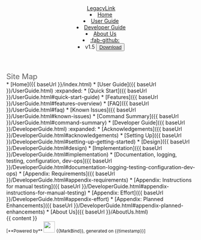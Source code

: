 <head-bottom>
  <link rel="stylesheet" href="{{baseUrl}}/stylesheets/main.css">
</head-bottom>

<header sticky>
  <navbar type="none" >
    <a slot="brand" href="{{baseUrl}}/index.html" title="Home" class="navbar-brand fw-bold">LegacyLink</a>
    <li><a href="{{baseUrl}}/index.html" class="nav-link">Home</a></li>
    <li><a href="{{baseUrl}}/UserGuide.html" class="nav-link">User Guide</a></li>
    <li><a href="{{baseUrl}}/DeveloperGuide.html" class="nav-link">Developer Guide</a></li>
    <li><a href="{{baseUrl}}/AboutUs.html" class="nav-link">About Us</a></li>
    <li><a href="https://github.com/AY2425S1-CS2103T-T10-4/tp" target="_blank" class="nav-link"><md>:fab-github:</md></a>
    </li>
    <li slot="right">
        <span class="inline-block me-2">v1.5</span>
        <button type="button" class="btn btn-outline-primary download-btn">
            <a href="https://github.com/AY2425S1-CS2103T-T10-4/tp/releases/tag/v1.5">Download</a>
        </button>
    </li>

  </navbar>
</header>

<div id="flex-body">
  <nav id="site-nav">
    <div class="site-nav-top mb-0">
      <div class="fw-bold" style="font-size:1.25rem; color: rgb(97, 97, 97);">Site Map</div>
    </div>
    <div class="nav-component slim-scroll">
      <site-nav>
* [Home]({{ baseUrl }}/index.html)
* [User Guide]({{ baseUrl }}/UserGuide.html) :expanded:
  * [Quick Start]({{ baseUrl }}/UserGuide.html#quick-start-guide)
  * [Features]({{ baseUrl }}/UserGuide.html#features-overview)
  * [FAQ]({{ baseUrl }}/UserGuide.html#faq)
  * [Known Issues]({{ baseUrl }}/UserGuide.html#known-issues)
  * [Command Summary]({{ baseUrl }}/UserGuide.html#command-summary)
* [Developer Guide]({{ baseUrl }}/DeveloperGuide.html) :expanded:
  * [Acknowledgements]({{ baseUrl }}/DeveloperGuide.html#acknowledgements)
  * [Setting Up]({{ baseUrl }}/DeveloperGuide.html#setting-up-getting-started)
  * [Design]({{ baseUrl }}/DeveloperGuide.html#design)
  * [Implementation]({{ baseUrl }}/DeveloperGuide.html#implementation)
  * [Documentation, logging, testing, configuration, dev-ops]({{ baseUrl }}/DeveloperGuide.html#documentation-logging-testing-configuration-dev-ops)
  * [Appendix: Requirements]({{ baseUrl }}/DeveloperGuide.html#appendix-requirements)
  * [Appendix: Instructions for manual testing]({{ baseUrl }}/DeveloperGuide.html#appendix-instructions-for-manual-testing)
  * [Appendix: Effort]({{ baseUrl }}/DeveloperGuide.html#appendix-effort)
  * [Appendix: Planned Enhancements]({{ baseUrl }}/DeveloperGuide.html#appendix-planned-enhancements)
* [About Us]({{ baseUrl }}/AboutUs.html)
      </site-nav>
    </div>
  </nav>
  <div id="content-wrapper">
    {{ content }}
  </div>
  <nav id="page-nav">
    <div class="nav-component slim-scroll">
      <page-nav />
    </div>
  </nav>
  <scroll-top-button></scroll-top-button>
</div>

<footer>
  <!-- Support MarkBind by including a link to us on your landing page! -->
  <div class="text-center">
    <small>[<md>**Powered by**</md> <img src="https://markbind.org/favicon.ico" width="30"> {{MarkBind}}, generated on {{timestamp}}]</small>
  </div>
</footer>
